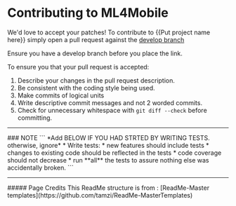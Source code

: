 Contributing to ML4Mobile
===
We'd love to accept your patches!
To contribute to {{Put project name here}} simply open a pull request against the [develop branch](https://github.com/yourProfile/YourProject/tree/develop)

Ensure you have a develop branch before you place the link.

To ensure you that your pull request is accepted:

1. Describe your changes in the pull request description.
2. Be consistent with the coding style being used.
3. Make commits of logical units
4. Write descriptive commit messages and not 2 worded commits.
5. Check for unnecessary whitespace with `git diff --check` before committing.


<hr>
### NOTE
```
*Add BELOW IF YOU HAD STRTED BY WRITING TESTS. otherwise, ignore*
* Write tests:
  * new features should include tests
  * changes to existing code should be reflected in the tests
  * code coverage should not decrease
  * run **all** the tests to assure nothing else was accidentally broken.
```



<hr>
##### Page Credits
This ReadMe structure is from : [ReadMe-Master templates](https://github.com/tamzi/ReadMe-MasterTemplates)
